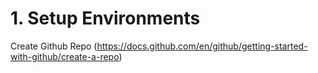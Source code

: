# 1. Setup Environments
Create Github Repo (https://docs.github.com/en/github/getting-started-with-github/create-a-repo)

